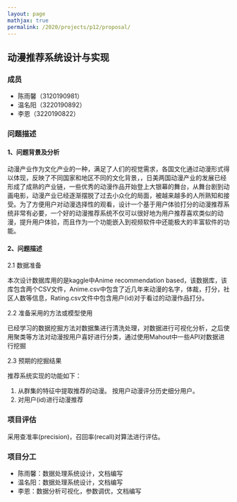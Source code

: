 ```yaml
---
layout: page
mathjax: true
permalink: /2020/projects/p12/proposal/
---
```


## 动漫推荐系统设计与实现

### 成员

* 陈雨馨（3120190981）
* 温名阳（3220190892）
* 李恩（3220190822）

### 问题描述

#### 1、问题背景及分析

动漫产业作为文化产业的一种，满足了人们的视觉需求，各国文化通过动漫形式得以体现，反映了不同国家和地区不同的文化背景，，日美两国动漫产业的发展已经形成了成熟的产业链，一些优秀的动漫作品开始登上大银幕的舞台，从舞台剧到动画电影，动漫产业已经逐渐摆脱了过去小众化的局面，被越来越多的人所熟知和接受。为了方便用户对动漫选择性的观看，设计一个基于用户体验打分的动漫推荐系统非常有必要，一个好的动漫推荐系统不仅可以很好地为用户推荐喜欢类似的动漫，提升用户体验，而且作为一个功能嵌入到视频软件中还能极大的丰富软件的功能。

#### 2、问题描述

2.1 数据准备

本次设计数据库用的是kaggle中Anime recommendation based，该数据库，该库包含两个CSV文件，Anime.csv中包含了近几年来动漫的名字，体裁，打分，社区人数等信息，Rating.csv文件中包含用户(id)对于看过的动漫作品打分。

2.2 准备采用的方法或模型使用

已经学习的数据挖掘方法对数据集进行清洗处理，对数据进行可视化分析，之后使用聚类等方法对动漫按用户喜好进行分类，通过使用Mahout中一些API对数据进行挖掘

2.3 预期的挖掘结果

推荐系统实现的功能如下：

1. 从群集的特征中提取推荐的动漫。 按用户动漫评分历史细分用户。
2. 对用户(id)进行动漫推荐

### 项目评估

采用查准率(precision)，召回率(recall)对算法进行评估。

### 项目分工

* 陈雨馨：数据处理系统设计，文档编写
* 温名阳：数据处理系统设计，文档编写
* 李恩：数据分析可视化，参数调优，文档编写

